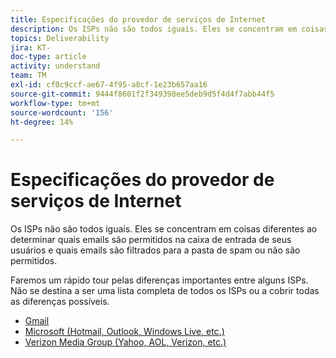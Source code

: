```yaml
---
title: Especificações do provedor de serviços de Internet
description: Os ISPs não são todos iguais. Eles se concentram em coisas diferentes ao determinar quais emails são permitidos na caixa de entrada de seus usuários e quais emails são filtrados para a pasta de spam ou não são permitidos. Faremos um rápido tour pelas diferenças importantes entre alguns ISPs. Não se destina a ser uma lista completa de todos os ISPs ou a cobrir todas as diferenças possíveis.
topics: Deliverability
jira: KT-
doc-type: article
activity: understand
team: TM
exl-id: cf0c9ccf-ae67-4f95-a8cf-1e23b657aa16
source-git-commit: 9444f8601f2f349398ee5deb9d5f4d4f7abb44f5
workflow-type: tm+mt
source-wordcount: '156'
ht-degree: 14%

---
```


# Especificações do provedor de serviços de Internet

Os ISPs não são todos iguais. Eles se concentram em coisas diferentes ao determinar quais emails são permitidos na caixa de entrada de seus usuários e quais emails são filtrados para a pasta de spam ou não são permitidos.

Faremos um rápido tour pelas diferenças importantes entre alguns ISPs. Não se destina a ser uma lista completa de todos os ISPs ou a cobrir todas as diferenças possíveis.

* [Gmail](./gmail.md)
* [Microsoft (Hotmail, Outlook, Windows Live, etc.)](./microsoft.md)
* [Verizon Media Group (Yahoo, AOL, Verizon, etc.)](./verizon-media-group.md)

